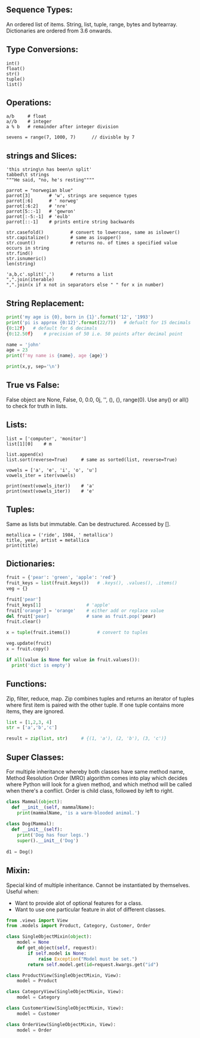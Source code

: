 ## Sequence Types:
An ordered list of items. String, list, tuple, range, bytes and bytearray. Dictionaries are ordered from 3.6 onwards.

## Type Conversions:
```
int()
float()
str()
tuple()
list()
```

## Operations:
```
a/b     # float
a//b    # integer
a % b   # remainder after integer division

sevens = range(7, 1000, 7)      // divisble by 7
```

## strings and Slices:
```
'this string\n has been\n split'
tabbed\t strings
"""He said, "no, he's resting""""

parrot = "norwegian blue"
parrot[3]       # 'w', strings are sequence types
parrot[:6]      # ' norweg' 
parrot[:6:2]    # 'nre'
parrot[5::-1]   # 'gewron' 
parrot[:-5:-1]  # 'eulb'
parrot[::-1]    # prints entire string backwards

str.casefold()          # convert to lowercase, same as islower()
str.capitalize()        # same as isupper() 
str.count()             # returns no. of times a specified value occurs in string
str.find()
str.isnumeric()
len(string)

'a,b,c'.split(',')      # returns a list
",".join(iterable)
",".join(x if x not in separators else " " for x in number)
```

## String Replacement:
```python
print('my age is {0}, born in {1}'.format('12', '1993')
print('pi is approx {0:12}'.format(22/7))   # defualt for 15 decimals
{0:12f}   # default for 6 decimals
{0:12.50f}    # precision of 50 i.e. 50 points after decimal point

name = 'john'
age = 23
print(f'my name is {name}, age {age}')

print(x,y, sep='\n')
```

## True vs False:
False object are None, False, 0, 0.0, 0j, '', (), {}, range(0). Use any() or all() to check for truth in lists.

## Lists:
```
list = ['computer', 'monitor']
list[1][0]    # m

list.append(x)
list.sort(reverse=True)     # same as sorted(list, reverse=True)

vowels = ['a', 'e', 'i', 'o', 'u']
vowels_iter = iter(vowels)

print(next(vowels_iter))    # 'a'
print(next(vowels_iter))    # 'e'

```

## Tuples:
Same as lists but immutable. Can be destructured. Accessed by [].

```
metallica = ('ride', 1984, ' metallica')
title, year, artist = metallica
print(title)
```

## Dictionaries:
```python
fruit = {'pear': 'green', 'apple': 'red'}
fruit_keys = list(fruit.keys())   # .keys(), .values(), .items()
veg = {}

fruit['pear']
fruit_keys[1]                 # 'apple'
fruit['orange'] = 'orange'    # either add or replace value
del fruit['pear]              # sane as fruit.pop('pear)
fruit.clear()

x = tuple(fruit.items())          # convert to tuples

veg.update(fruit)
x = fruit.copy()

if all(value is None for value in fruit.values()):
  print('dict is empty')
```

## Functions:
Zip, filter, reduce, map. Zip combines tuples and returns an iterator of tuples where first item is paired with the other tuple. If one tuple contains more items, they are ignored.

```python
list = [1,2,3, 4]
str = ['a','b','c']

result = zip(list, str)     # {(1, 'a'), (2, 'b'), (3, 'c')}

```

## Super Classes:
For multiple inheritance whereby both classes have same method name, Method Resolution Order (MRO) algorithm comes into play which decides where Python will look for a given method, and which method will be called when there's a conflict. Order is child class, followed by left to right.  

```python
class Mammal(object):
  def __init__(self, mammalName):
    print(mammalName, 'is a warm-blooded animal.')
    
class Dog(Mammal):
  def __init__(self):
    print('Dog has four legs.')
    super().__init__('Dog')
    
d1 = Dog()
```

## Mixin:
Special kind of multiple inheritance. Cannot be instantiated by themselves. Useful when:
- Want to provide alot of optional features for a class.
- Want to use one particular feature in alot of different classes.

```python
from .views import View
from .models import Product, Category, Customer, Order

class SingleObjectMixin(object):
    model = None
    def get_object(self, request):
        if self.model is None:
            raise Exception("Model must be set.")
        return self.model.get(id=request.kwargs.get("id")

class ProductView(SingleObjectMixin, View):
    model = Product

class CategoryView(SingleObjectMixin, View):
    model = Category

class CustomerView(SingleObjectMixin, View):
    model = Customer

class OrderView(SingleObjectMixin, View):
    model = Order
```



